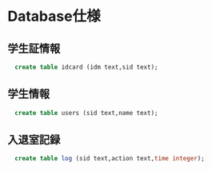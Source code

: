 # Database仕様
## 学生証情報
```sql
  create table idcard (idm text,sid text);
```
## 学生情報
```sql
  create table users (sid text,name text);
```
## 入退室記録
```sql
  create table log (sid text,action text,time integer);
```
